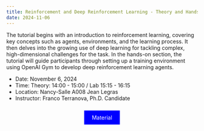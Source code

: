 ```yaml
---
title: Reinforcement and Deep Reinforcement Learning - Theory and Hands-On Lab for Setting Up a Training Environment
date: 2024-11-06
---
```

The tutorial begins with an introduction to reinforcement learning, covering key concepts such as agents, environments, and the learning process. It then delves into the growing use of deep learning for tackling complex, high-dimensional challenges for the task. In the hands-on section, the tutorial will guide participants through setting up a training environment using OpenAI Gym to develop deep reinforcement learning agents.

- Date: November 6, 2024 
- Time: Theory: 14:00 - 15:00 / Lab 15:15 - 16:15 
- Location: Nancy-Salle A008 Jean Legras 
- Instructor: Franco Terranova, Ph.D. Candidate
<p align="center">
<a href="https://gitlab.inria.fr/fterrano/deeploria/-/tree/main/Tutorials/1.%20Reinforcement%20and%20Deep%20Reinforcement%20Learning:%20Theory%20and%20Hands-On%20Lab%20for%20Setting%20Up%20a%20Training%20Environment?ref_type=heads" style="background-color: blue; color: white; padding: 10px 20px; text-align: center; text-decoration: none; display: inline-block; margin: 10px 5px; cursor: pointer;">Material</a>
</p>
